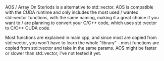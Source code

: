 AOS / Array On Steriods is a alternative to std::vector.
AOS is compatible with the CUDA runtime and only includes the most used / wanted std::vector functions, with the same naming, making it a great choice if you want to / are planning to convert your C/C++ code, which uses std::vector to C/C++ CUDA code.

Most functions are explained in main.cpp, and since most are copied from std::vector, you won't have to learn the whole "library" - most functions are copied from std::vector and take in the same params.
AOS might be faster or slower than std::vector, I've not tested it yet.
